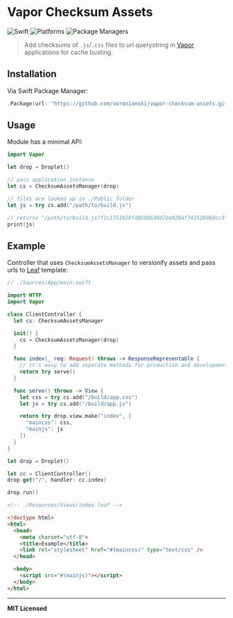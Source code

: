 # Vapor Checksum Assets

![Swift](http://img.shields.io/badge/swift-3.0-brightgreen.svg)
![Platforms](https://img.shields.io/badge/platforms-Linux%20%7C%20OS%20X-blue.svg)
![Package Managers](https://img.shields.io/badge/package%20managers-SwiftPM-yellow.svg)

> Add checksums of `.js`/`.css` files to url querystring in [Vapor](https://vapor.codes/) applications for cache busting.

## Installation

Via Swift Package Manager:

```swift
.Package(url: "https://github.com/voronianski/vapor-checksum-assets.git", majorVersion: 0, minor: 4)
```

## Usage

Module has a minimal API:

```swift
import Vapor

let drop = Droplet()

// pass application instance
let cs = ChecksumAssetsManager(drop)

// files are looked up in ./Public folder
let js = try cs.add("/path/to/build.js")

// returns "/path/to/build.js?f2c175192bfd0508b30d72e020af74252b98dcc3"
print(js)
```

## Example

Controller that uses `ChecksumAssetsManager` to versionify assets and pass urls to [Leaf](https://github.com/vapor/leaf) template:

```swift
// ./Sources/App/main.swift

import HTTP
import Vapor

class ClientController {
  let cs: ChecksumAssetsManager

  init() {
    cs = ChecksumAssetsManager(drop)
  }

  func index(_ req: Request) throws -> ResponseRepresentable {
    // it's easy to add separate methods for production and development
    return try serve()
  }

  func serve() throws -> View {
    let css = try cs.add("/build/app.css")
    let js = try cs.add("/build/app.js")

    return try drop.view.make("index", [
      "maincss": css,
      "mainjs": js
    ])
  }
}

let drop = Droplet()

let cc = ClientController()
drop.get("/", handler: cc.index)

drop.run()
```

```html
<!-- ./Resources/Views/index.leaf -->

<!doctype html>
<html>
  <head>
    <meta charset="utf-8">
    <title>Example</title>
    <link rel="stylesheet" href="#(maincss)" type="text/css" />
  </head>

  <body>
    <script src="#(mainjs)"></script>
  </body>
</html>
```

---

**MIT Licensed**
